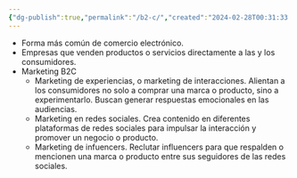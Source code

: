 ```yaml
---
{"dg-publish":true,"permalink":"/b2-c/","created":"2024-02-28T00:31:33.016+01:00","updated":"2024-03-12T01:51:45.000+01:00"}
---
```


- Forma más común de comercio electrónico.
- Empresas que venden productos o servicios directamente a las y los consumidores.
- Marketing B2C
	- Marketing de experiencias, o marketing de interacciones. Alientan a los consumidores no solo a comprar una marca o producto, sino a experimentarlo. Buscan generar respuestas emocionales en las audiencias.
	- Marketing en redes sociales. Crea contenido en diferentes plataformas de redes sociales para impulsar la interacción y promover un negocio o producto.
	- Marketing de infuencers. Reclutar influencers para que respalden o mencionen una marca o producto entre sus seguidores de las redes sociales.